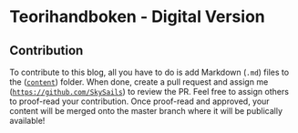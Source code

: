 # Teorihandboken - Digital Version

## Contribution
To contribute to this blog, all you have to do is add Markdown (`.md`) files to the ([`content`](https://github.com/SkySails/teorihandboken/tree/master/src/content)) folder. When done, create a pull request and assign me ([`https://github.com/SkySails`](https://github.com/SkySails)) to review the PR. Feel free to assign others to proof-read your contribution. Once proof-read and approved, your content will be merged onto the master branch where it will be publically available!
